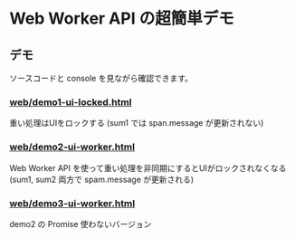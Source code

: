 # Web Worker API の超簡単デモ

## デモ

ソースコードと console を見ながら確認できます。

### [web/demo1-ui-locked.html](web/demo1-ui-locked.html)
重い処理はUIをロックする (sum1 では span.message が更新されない)

### [web/demo2-ui-worker.html](web/demo2-ui-worker.html)
Web Worker API を使って重い処理を非同期にするとUIがロックされなくなる  
(sum1, sum2 両方で spam.message が更新される)

### [web/demo3-ui-worker.html](web/demo3-ui-worker.html)
demo2 の Promise 使わないバージョン
